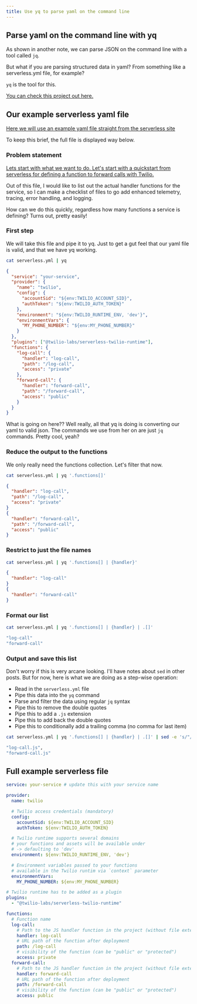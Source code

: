 ```yaml
---
title: Use yq to parse yaml on the command line
---
```


## Parse yaml on the command line with yq

As shown in another note, we can parse JSON on the command line with a tool called `jq`.

But what if you are parsing structured data in yaml? From something like a serverless.yml file, for example?

`yq` is the tool for this.

[You can check this project out here.](https://mikefarah.gitbook.io/yq/)

## Our example serverless yaml file

[Here we will use an example yaml file straight from the serverless site](https://www.serverless.com/framework/docs/providers/aws/guide/serverless.yml/)

To keep this brief, the full file is displayed way below.

### Problem statement

[Lets start with what we want to do. Let's start with a quickstart from serverless for defining a function to forward calls with Twilio.](https://www.serverless.com/examples/twilio-node-forward-call/)

Out of this file, I would like to list out the actual handler functions for the service, so I can make a checklist of files to go add enhanced telemetry, tracing, error handling, and logging.

How can we do this quickly, regardless how many functions a service is defining? Turns out, pretty easily!

### First step

We will take this file and pipe it to yq. Just to get a gut feel that our yaml file is valid, and that we have yq working.

```bash
cat serverless.yml | yq
```

```json
{
  "service": "your-service",
  "provider": {
    "name": "twilio",
    "config": {
      "accountSid": "${env:TWILIO_ACCOUNT_SID}",
      "authToken": "${env:TWILIO_AUTH_TOKEN}"
    },
    "environment": "${env:TWILIO_RUNTIME_ENV, 'dev'}",
    "environmentVars": {
      "MY_PHONE_NUMBER": "${env:MY_PHONE_NUMBER}"
    }
  },
  "plugins": ["@twilio-labs/serverless-twilio-runtime"],
  "functions": {
    "log-call": {
      "handler": "log-call",
      "path": "/log-call",
      "access": "private"
    },
    "forward-call": {
      "handler": "forward-call",
      "path": "/forward-call",
      "access": "public"
    }
  }
}
```

What is going on here?? Well really, all that yq is doing is converting our yaml to valid json. The commands we use from her on are just `jq` commands. Pretty cool, yeah?

### Reduce the output to the functions

We only really need the functions collection. Let's filter that now.

```bash
cat serverless.yml | yq '.functions[]'
```

```json
{
  "handler": "log-call",
  "path": "/log-call",
  "access": "private"
}
{
  "handler": "forward-call",
  "path": "/forward-call",
  "access": "public"
}
```

### Restrict to just the file names

```bash
cat serverless.yml | yq '.functions[] | {handler}'
```

```json
{
  "handler": "log-call"
}
{
  "handler": "forward-call"
}
```

### Format our list

```bash
cat serverless.yml | yq '.functions[] | {handler} | .[]'
```

```bash
"log-call"
"forward-call"
```

### Output and save this list

Don't worry if this is very arcane looking. I'll have notes about `sed` in other posts. But for now, here is what we are doing as a step-wise operation:

- Read in the `serverless.yml` file
- Pipe this data into the `yq` command
- Parse and filter the data using regular `jq` syntax
- Pipe this to remove the double quotes
- Pipe this to add a `.js` extension
- Pipe this to add back the double quotes
- Pipe this to conditionally add a trailing comma (no comma for last item)

```bash
cat serverless.yml | yq '.functions[] | {handler} | .[]' | sed -e 's/"//g' | sed -e 's/$/.js/' | sed -e 's/\(.*\)/"\1"/' | sed -e '$!s/$/,/'
```

```bash
"log-call.js",
"forward-call.js"
```

## Full example serverless file

```yaml
service: your-service # update this with your service name

provider:
  name: twilio

  # Twilio access credentials (mandatory)
  config:
    accountSid: ${env:TWILIO_ACCOUNT_SID}
    authToken: ${env:TWILIO_AUTH_TOKEN}

  # Twilio runtime supports several domains
  # your functions and assets will be available under
  # -> defaulting to 'dev'
  environment: ${env:TWILIO_RUNTIME_ENV, 'dev'}

  # Environment variables passed to your functions
  # available in the Twilio runtim via `context` parameter
  environmentVars:
    MY_PHONE_NUMBER: ${env:MY_PHONE_NUMBER}

# Twilio runtime has to be added as a plugin
plugins:
  - "@twilio-labs/serverless-twilio-runtime"

functions:
  # Function name
  log-call:
    # Path to the JS handler function in the project (without file extension '.js')
    handler: log-call
    # URL path of the function after deployment
    path: /log-call
    # visibility of the function (can be "public" or "protected")
    access: private
  forward-call:
    # Path to the JS handler function in the project (without file extension '.js')
    handler: forward-call
    # URL path of the function after deployment
    path: /forward-call
    # visibility of the function (can be "public" or "protected")
    access: public
```

